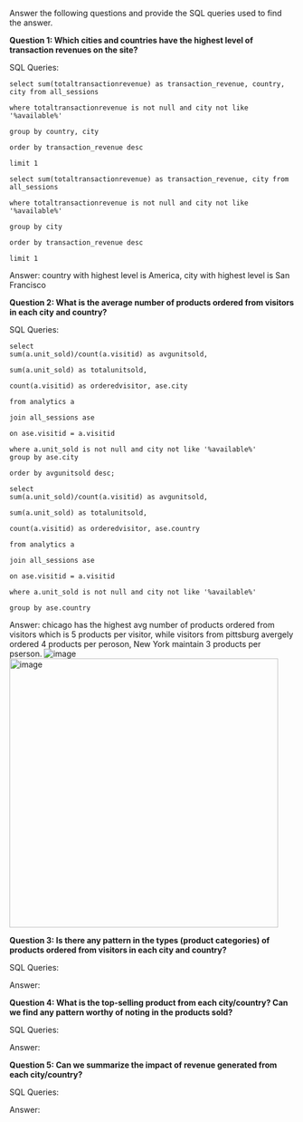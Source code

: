 Answer the following questions and provide the SQL queries used to find the answer.

    
**Question 1: Which cities and countries have the highest level of transaction revenues on the site?**


SQL Queries:

    select sum(totaltransactionrevenue) as transaction_revenue, country, city from all_sessions

    where totaltransactionrevenue is not null and city not like '%available%' 

    group by country, city

    order by transaction_revenue desc

    limit 1

    select sum(totaltransactionrevenue) as transaction_revenue, city from all_sessions

    where totaltransactionrevenue is not null and city not like '%available%'

    group by city

    order by transaction_revenue desc

    limit 1


Answer: country with highest level is America, city with highest level is San Francisco




**Question 2: What is the average number of products ordered from visitors in each city and country?**


SQL Queries:

    select 
    sum(a.unit_sold)/count(a.visitid) as avgunitsold, 
    
    sum(a.unit_sold) as totalunitsold, 
    
    count(a.visitid) as orderedvisitor, ase.city
    
    from analytics a 

    join all_sessions ase

    on ase.visitid = a.visitid

    where a.unit_sold is not null and city not like '%available%'
    group by ase.city

    order by avgunitsold desc;

    select 
    sum(a.unit_sold)/count(a.visitid) as avgunitsold,
    
    sum(a.unit_sold) as totalunitsold, 
    
    count(a.visitid) as orderedvisitor, ase.country
    
    from analytics a 

    join all_sessions ase

    on ase.visitid = a.visitid

    where a.unit_sold is not null and city not like '%available%'

    group by ase.country

Answer: chicago has the highest avg number of products ordered from visitors which is 5 products per visitor, while visitors from pittsburg avergely ordered 4 products per peroson, New York maintain 3 products per pserson.
 ![image](https://github.com/maybester/transforming-analyzing-data-in-SQL/assets/73912419/1f58b8b2-f0c9-47f1-bcd8-1750e71b98e4)
 <img width="475" alt="image" src="https://github.com/maybester/transforming-analyzing-data-in-SQL/assets/73912419/0b8f4286-63fb-45ae-a3e5-f96ddcff7d4c">







**Question 3: Is there any pattern in the types (product categories) of products ordered from visitors in each city and country?**


SQL Queries:



Answer:





**Question 4: What is the top-selling product from each city/country? Can we find any pattern worthy of noting in the products sold?**


SQL Queries:



Answer:





**Question 5: Can we summarize the impact of revenue generated from each city/country?**

SQL Queries:



Answer:







